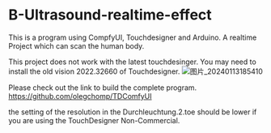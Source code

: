 # B-Ultrasound-realtime-effect

This is a program using CompfyUI, Touchdesigner and Arduino. A realtime Project which can scan the human body.

This project does not work with the latest touchdesinger. You may need to install the old vision 2022.32660 of Touchdesigner. 
![图片_20240113185410](https://github.com/wehwayne2/B-Ultrasound-realtime-effect/assets/119162123/38ce7726-b137-4ce4-98c1-322d9c1cdb36)

Please check out the link to build the complete program. https://github.com/olegchomp/TDComfyUI

the setting of the resolution in the Durchleuchtung.2.toe should be lower if you are using the TouchDesigner Non-Commercial.


